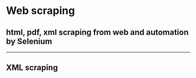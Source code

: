 # Web scraping
## html, pdf, xml scraping from web and automation by Selenium

<hr>

## XML scraping

